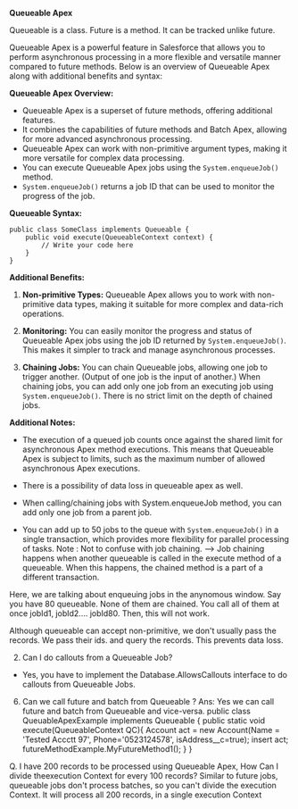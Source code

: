 **Queueable Apex**

Queueable is a class. Future is a method. It can be tracked unlike future.

Queueable Apex is a powerful feature in Salesforce that allows you to perform asynchronous processing in a more flexible and versatile manner compared to future methods. Below is an overview of Queueable Apex along with additional benefits and syntax:

**Queueable Apex Overview:**
- Queueable Apex is a superset of future methods, offering additional features.
- It combines the capabilities of future methods and Batch Apex, allowing for more advanced asynchronous processing.
- Queueable Apex can work with non-primitive argument types, making it more versatile for complex data processing.
- You can execute Queueable Apex jobs using the `System.enqueueJob()` method.
- `System.enqueueJob()` returns a job ID that can be used to monitor the progress of the job.

**Queueable Syntax:**
```apex
public class SomeClass implements Queueable {
    public void execute(QueueableContext context) {
        // Write your code here
    }
}
```

**Additional Benefits:**

1. **Non-primitive Types:** Queueable Apex allows you to work with non-primitive data types, making it suitable for more complex and data-rich operations.

2. **Monitoring:** You can easily monitor the progress and status of Queueable Apex jobs using the job ID returned by `System.enqueueJob()`. This makes it simpler to track and manage asynchronous processes.

3. **Chaining Jobs:** You can chain Queueable jobs, allowing one job to trigger another. (Output of one job is the input of another.) When chaining jobs, you can add only one job from an executing job using `System.enqueueJob()`. There is no strict limit on the depth of chained jobs.

**Additional Notes:**

- The execution of a queued job counts once against the shared limit for asynchronous Apex method executions. This means that Queueable Apex is subject to limits, such as the maximum number of allowed asynchronous Apex executions.

- There is a possibility of data loss in queueable apex as well.

- When calling/chaining jobs with System.enqueueJob method, you can add only one job from a parent job.

- You can add up to 50 jobs to the queue with `System.enqueueJob()` in a single transaction, which provides more flexibility for parallel processing of tasks. Note : Not to confuse with job chaining. --> Job chaining happens when another queueable is called in the execute method of a queueable. When this happens, the chained method is a part of a different transaction. 

Here, we are talking about enqueuing jobs in the anynomous window. Say you have 80 queueable. None of them are chained. You call all of them at once jobId1, jobId2.... jobId80. Then, this will not work. 

Although queueable can accept non-primitive, we don't usually pass the records. We pass their ids. and query the records. This prevents data loss. 


2. Can I do callouts from a Queueable Job?
- Yes, you have to implement the Database.AllowsCallouts interface to do callouts from Queueable Jobs.


6. Can we call future and batch from Queueable ?
Ans: Yes we can call future and batch from Queueable and vice-versa.
public class QueuableApexExample implements Queueable {
public static void execute(QueueableContext QC){
Account act = new Account(Name = 'Tested Accctt 97', Phone='0523124578',
isAddress__c=true);
insert act;
futureMethodExample.MyFutureMethod1();
}
}

Q. I have 200 records to be processed using Queueable Apex, How Can I divide theexecution Context for every 100 records?
Similar to future jobs, queueable jobs don't process batches, so you can't divide the execution Context. It will process all 200 records, in a single execution Context 